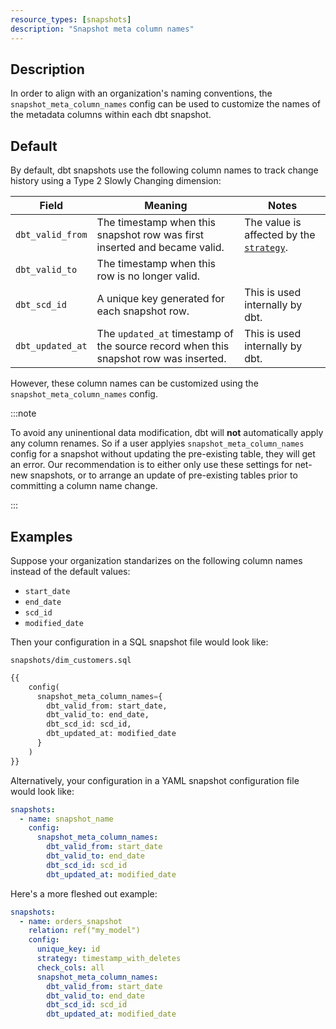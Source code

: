 ```yaml
---
resource_types: [snapshots]
description: "Snapshot meta column names"
---
```


## Description

In order to align with an organization's naming conventions, the `snapshot_meta_column_names` config can be used to customize the names of the metadata columns within each dbt snapshot.

## Default

By default, dbt snapshots use the following column names to track change history using a Type 2 Slowly Changing dimension:

| Field          | Meaning | Notes |
| -------------- | ------- | ----- |
| `dbt_valid_from` | The timestamp when this snapshot row was first inserted and became valid. | The value is affected by the [`strategy`](/reference/resource-configs/strategy). |
| `dbt_valid_to`   | The timestamp when this row is no longer valid. |  |
| `dbt_scd_id`     | A unique key generated for each snapshot row. | This is used internally by dbt. |
| `dbt_updated_at` | The `updated_at` timestamp of the source record when this snapshot row was inserted. | This is used internally by dbt. |

However, these column names can be customized using the `snapshot_meta_column_names` config.

:::note

To avoid any uninentional data modification, dbt will **not** automatically apply any column renames. So if a user applyies `snapshot_meta_column_names` config for a snapshot without updating the pre-existing table, they will get an error. Our recommendation is to either only use these settings for net-new snapshots, or to arrange an update of pre-existing tables prior to committing a column name change.

:::

## Examples

Suppose your organization standarizes on the following column names instead of the default values:
- `start_date`
- `end_date`
- `scd_id`
- `modified_date`

Then your configuration in a SQL snapshot file would look like:

`snapshots/dim_customers.sql`

```sql
{{
    config(
      snapshot_meta_column_names={
        dbt_valid_from: start_date,
        dbt_valid_to: end_date,
        dbt_scd_id: scd_id,
        dbt_updated_at: modified_date
      }
    )
}}
```

Alternatively, your configuration in a YAML snapshot configuration file would look like:

```yaml
snapshots:
  - name: snapshot_name
    config:
      snapshot_meta_column_names:
        dbt_valid_from: start_date
        dbt_valid_to: end_date
        dbt_scd_id: scd_id
        dbt_updated_at: modified_date
```

Here's a more fleshed out example:

```yaml
snapshots:
  - name: orders_snapshot
    relation: ref("my_model")
    config:
      unique_key: id
      strategy: timestamp_with_deletes
      check_cols: all
      snapshot_meta_column_names:
        dbt_valid_from: start_date
        dbt_valid_to: end_date
        dbt_scd_id: scd_id
        dbt_updated_at: modified_date
```
